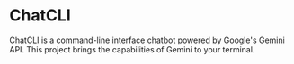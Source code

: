 # ChatCLI
ChatCLI is a command-line interface chatbot powered by Google's Gemini API. This project brings the capabilities of Gemini to your terminal.
